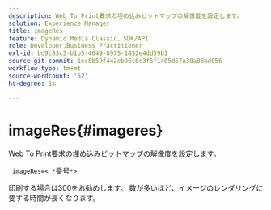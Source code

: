 ```yaml
---
description: Web To Print要求の埋め込みビットマップの解像度を設定します。
solution: Experience Manager
title: imageRes
feature: Dynamic Media Classic、SDK/API
role: Developer,Business Practitioner
exl-id: bd9c83c3-b1b5-4649-8975-1452e4dd59b1
source-git-commit: 1ec8b59f442eb96c6c3f5f1405d57a38a86bd056
workflow-type: tm+mt
source-wordcount: '52'
ht-degree: 1%

---
```


# imageRes{#imageres}

Web To Print要求の埋め込みビットマップの解像度を設定します。

` imageRes=< *`番号`*>`

印刷する場合は300をお勧めします。 数が多いほど、イメージのレンダリングに要する時間が長くなります。
